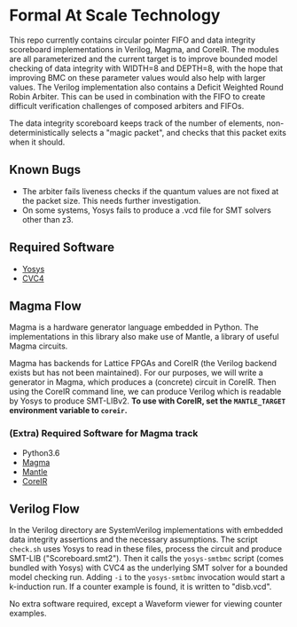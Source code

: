 # Formal At Scale Technology

This repo currently contains circular pointer FIFO and data integrity scoreboard implementations in Verilog, Magma, and CoreIR.
The modules are all parameterized and the current target is to improve bounded model checking of data integrity with WIDTH=8 and
DEPTH=8, with the hope that improving BMC on these parameter values would also help with larger values. The Verilog implementation
also contains a Deficit Weighted Round Robin Arbiter. This can be used in combination with the FIFO to create difficult verification
challenges of composed arbiters and FIFOs.

The data integrity scoreboard keeps track of the number of elements, non-deterministically selects a "magic packet", and checks that
this packet exits when it should.

## Known Bugs
* The arbiter fails liveness checks if the quantum values are not fixed at the packet size. This needs further investigation.
* On some systems, Yosys fails to produce a .vcd file for SMT solvers other than z3.

## Required Software
* [Yosys](https://github.com/YosysHQ/yosys)
* [CVC4](https://github.com/CVC4/CVC4)

## Magma Flow
Magma is a hardware generator language embedded in Python. The implementations in this library also make use of Mantle,
a library of useful Magma circuits.

Magma has backends for Lattice FPGAs and CoreIR (the Verilog backend exists but has not been maintained). For our purposes, we
will write a generator in Magma, which produces a (concrete) circuit in CoreIR. Then using the CoreIR command line, we can
produce Verilog which is readable by Yosys to produce SMT-LIBv2. **To use with CoreIR, set the `MANTLE_TARGET` environment
variable to `coreir`.**

### (Extra) Required Software for Magma track
* Python3.6
* [Magma](https://github.com/phanrahan/magma)
* [Mantle](https://github.com/phanrahan/mantle)
* [CoreIR](https://github.com/rdaly525/coreir)

## Verilog Flow
In the Verilog directory are SystemVerilog implementations with embedded data integrity assertions and the necessary
assumptions. The script `check.sh` uses Yosys to read in these files, process the circuit and produce SMT-LIB
("Scoreboard.smt2"). Then it calls the `yosys-smtbmc` script (comes bundled with Yosys) with CVC4 as the underlying SMT solver
for a bounded model checking run. Adding `-i` to the `yosys-smtbmc` invocation would start a k-induction run. If a
counter example is found, it is written to "disb.vcd".

No extra software required, except a Waveform viewer for viewing counter examples.
